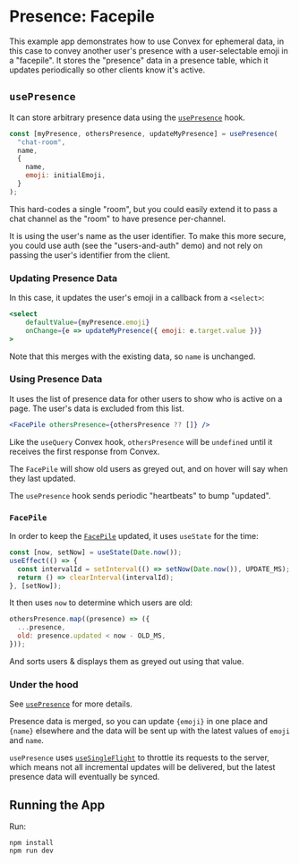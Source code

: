 # Presence: Facepile

This example app demonstrates how to use Convex for ephemeral data, in this case
to convey another user's presence with a user-selectable emoji in a "facepile".
It stores the "presence" data in a presence table, which it updates periodically
so other clients know it's active.

## `usePresence`

It can store arbitrary presence data using the
[`usePresence`](./src/hooks/usePresence.js) hook.

```js
const [myPresence, othersPresence, updateMyPresence] = usePresence(
  "chat-room",
  name,
  {
    name,
    emoji: initialEmoji,
  }
);
```

This hard-codes a single "room", but you could easily extend it to pass a chat
channel as the "room" to have presence per-channel.

It is using the user's name as the user identifier. To make this more secure,
you could use auth (see the "users-and-auth" demo) and not rely on passing the
user's identifier from the client.

### Updating Presence Data

In this case, it updates the user's emoji in a callback from a `<select>`:

```jsx
<select
    defaultValue={myPresence.emoji}
    onChange={e => updateMyPresence({ emoji: e.target.value })}
>
```

Note that this merges with the existing data, so `name` is unchanged.

### Using Presence Data

It uses the list of presence data for other users to show who is active on a
page. The user's data is excluded from this list.

```jsx
<FacePile othersPresence={othersPresence ?? []} />
```

Like the `useQuery` Convex hook, `othersPresence` will be `undefined` until it
receives the first response from Convex.

The `FacePile` will show old users as greyed out, and on hover will say when
they last updated.

The `usePresence` hook sends periodic "heartbeats" to bump "updated".

### `FacePile`

In order to keep the [`FacePile`](./src/Facepile.jsx) updated, it uses
`useState` for the time:

```js
const [now, setNow] = useState(Date.now());
useEffect(() => {
  const intervalId = setInterval(() => setNow(Date.now()), UPDATE_MS);
  return () => clearInterval(intervalId);
}, [setNow]);
```

It then uses `now` to determine which users are old:

```js
othersPresence.map((presence) => ({
  ...presence,
  old: presence.updated < now - OLD_MS,
}));
```

And sorts users & displays them as greyed out using that value.

### Under the hood

See [`usePresence`](./src/hooks/usePresence.js) for more details.

Presence data is merged, so you can update `{emoji}` in one place and `{name}`
elsewhere and the data will be sent up with the latest values of `emoji` and
`name`.

`usePresence` uses [`useSingleFlight`](./src/hooks/useSingleFlight.js) to
throttle its requests to the server, which means not all incremental updates
will be delivered, but the latest presence data will eventually be synced.

## Running the App

Run:

```
npm install
npm run dev
```
